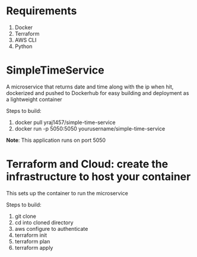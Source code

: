 # Requirements
1. Docker
2. Terraform
3. AWS CLI
4. Python

# SimpleTimeService

A microservice that returns date and time along with the ip when hit, dockerized and pushed to Dockerhub for easy building and deployment as a lightweight container

Steps to build:
1. docker pull yraj1457/simple-time-service
2. docker run -p 5050:5050 yourusername/simple-time-service

**Note**: This application runs on port 5050

# Terraform and Cloud: create the infrastructure to host your container

This sets up the container to run the microservice

Steps to build:
1. git clone <url>
2. cd into cloned directory
3. aws configure to authenticate
4. terraform init
5. terraform plan
6. terraform apply


